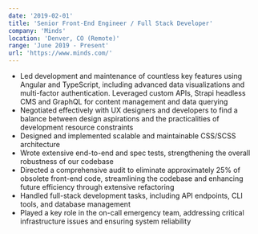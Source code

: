 ```yaml
---
date: '2019-02-01'
title: 'Senior Front-End Engineer / Full Stack Developer'
company: 'Minds'
location: 'Denver, CO (Remote)'
range: 'June 2019 - Present'
url: 'https://www.minds.com/'
---
```


- Led development and maintenance of countless key features using Angular and TypeScript, including advanced data visualizations and multi-factor authentication. Leveraged custom APIs, Strapi headless CMS and GraphQL for content management and data querying
- Negotiated effectively with UX designers and developers to find a balance between design aspirations and the
  practicalities of development resource constraints
- Designed and implemented scalable and maintainable CSS/SCSS architecture
- Wrote extensive end-to-end and spec tests, strengthening the overall robustness of our codebase
- Directed a comprehensive audit to eliminate approximately 25% of obsolete front-end code, streamlining the codebase and
  enhancing future efficiency through extensive refactoring
- Handled full-stack development tasks, including API endpoints, CLI tools, and database management
- Played a key role in the on-call emergency team, addressing critical infrastructure issues and ensuring system reliability
